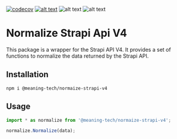 [![codecov](https://codecov.io/gh/meaning-tech/strapi-normalize/branch/main/graph/badge.svg?token=2ZF5AXCPHY)](https://codecov.io/gh/meaning-tech/strapi-normalize)
[![alt text](https://badgen.net/npm/v/@meaning-tech/normaize-strapi-v4)](https://www.npmjs.com/package/@meaning-tech/normaize-strapi-v4)
![alt text](https://badgen.net/github/checks/meaning-tech/strapi-normalize/main)
![alt text](https://badgen.net/github/license/meaning-tech/strapi-normalize)

# Normalize Strapi Api V4

This package is a wrapper for the Strapi API V4. It provides a set of functions to normalize the data returned by the Strapi API.

## Installation

```nodepackage 
npm i @meaning-tech/normaize-strapi-v4
```

## Usage

```typescript
import * as normalize from '@meaning-tech/normaize-strapi-v4';

normalize.Normalize(data);
```


